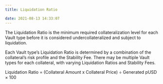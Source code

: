 ```yaml
---
title: Liquidation Ratio

date: 2021-08-13 14:33:07
---
```


The Liquidation Ratio is the minimum required collateralization level for each Vault type before it is considered undercollateralized and subject to liquidation.

Each Vault type’s Liquidation Ratio is determined by a combination of the collateral’s risk profile and the Stability Fee. There may be multiple Vault types for each collateral, with varying Liquidation Ratios and Stability Fees.

Liquidation Ratio = (Collateral Amount x Collateral Price) ÷ Generated pUSD × 100